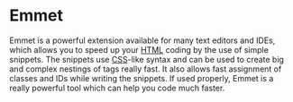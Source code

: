 # Emmet

Emmet is a powerful extension available for many text editors and IDEs, which allows you to speed up your [HTML](HTML.md) coding by the use of simple snippets. The snippets use [CSS](CSS.md)-like syntax and can be used to create big and complex nestings of tags really fast. It also allows fast assignment of classes and IDs while writing the snippets. If used properly, Emmet is a really powerful tool which can help you code much faster.
